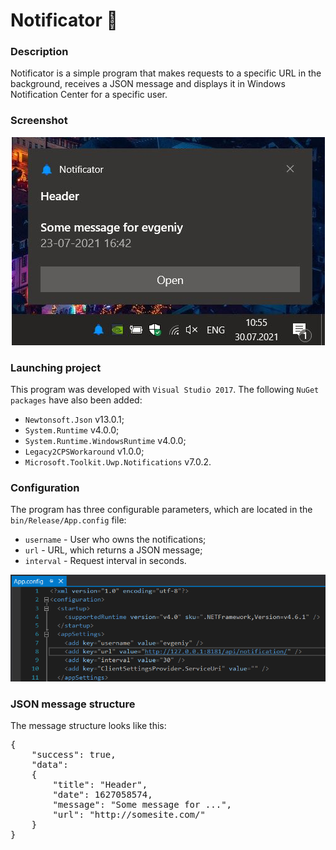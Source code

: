 # Notificator :bell:

### Description
Notificator is a simple program that makes requests to a specific URL in the background, receives a JSON message and displays it in Windows Notification Center for a specific user.

### Screenshot
<p align="center">
  <img src="https://github.com/evgeniy-dammer/Notificator/blob/develop/Screenshots/Notificator1.JPG">
</p>

### Launching project
This program was developed with `Visual Studio 2017`. The following `NuGet packages` have also been added:
 - `Newtonsoft.Json` v13.0.1;
 - `System.Runtime` v4.0.0;
 - `System.Runtime.WindowsRuntime` v4.0.0;
 - `Legacy2CPSWorkaround` v1.0.0;
 - `Microsoft.Toolkit.Uwp.Notifications` v7.0.2.

### Configuration
The program has three configurable parameters, which are located in the `bin/Release/App.config` file:
 - `username` - User who owns the notifications;
 - `url` - URL, which returns a JSON message;
 - `interval` - Request interval in seconds.
 
<p align="center">
  <img src="https://github.com/evgeniy-dammer/Notificator/blob/develop/Screenshots/Notificator2.PNG">
</p>

### JSON message structure
The message structure looks like this:

<pre>
{
    "success": true,
    "data":
    {
        "title": "Header",
        "date": 1627058574,
        "message": "Some message for ...",
        "url": "http://somesite.com/"
    }
}
</pre>

